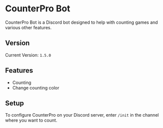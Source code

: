 # CounterPro Bot

CounterPro Bot is a Discord bot designed to help with counting games and various other features.

## Version

Current Version: `1.5.0`

## Features

- Counting 
- Change counting color

## Setup

To configure CounterPro on your Discord server, enter `/init` in the channel where you want to count.

